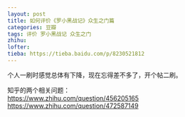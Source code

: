 ```yaml
---
layout: post
title: 如何评价《罗小黑战记》众生之门篇
categories: 豆瓣
tags: 评价 罗小黑战记 众生之门
zhihu: 
lofter: 
tieba: https://tieba.baidu.com/p/8230521812
---
```


个人一刷时感觉总体有下降，现在忘得差不多了，开个帖二刷。

知乎的两个相关问题：  
<https://www.zhihu.com/question/456205165>  
<https://www.zhihu.com/question/472587149>